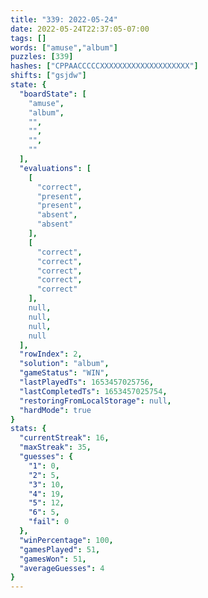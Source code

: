 ```yaml
---
title: "339: 2022-05-24"
date: 2022-05-24T22:37:05-07:00
tags: []
words: ["amuse","album"]
puzzles: [339]
hashes: ["CPPAACCCCCXXXXXXXXXXXXXXXXXXXX"]
shifts: ["gsjdw"]
state: {
  "boardState": [
    "amuse",
    "album",
    "",
    "",
    "",
    ""
  ],
  "evaluations": [
    [
      "correct",
      "present",
      "present",
      "absent",
      "absent"
    ],
    [
      "correct",
      "correct",
      "correct",
      "correct",
      "correct"
    ],
    null,
    null,
    null,
    null
  ],
  "rowIndex": 2,
  "solution": "album",
  "gameStatus": "WIN",
  "lastPlayedTs": 1653457025756,
  "lastCompletedTs": 1653457025754,
  "restoringFromLocalStorage": null,
  "hardMode": true
}
stats: {
  "currentStreak": 16,
  "maxStreak": 35,
  "guesses": {
    "1": 0,
    "2": 5,
    "3": 10,
    "4": 19,
    "5": 12,
    "6": 5,
    "fail": 0
  },
  "winPercentage": 100,
  "gamesPlayed": 51,
  "gamesWon": 51,
  "averageGuesses": 4
}
---
```


<!-- more -->
